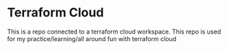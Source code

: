 # Terraform Cloud

This is a repo connected to a terraform cloud workspace. This repo is used for my practice/learning/all around fun with terraform cloud
